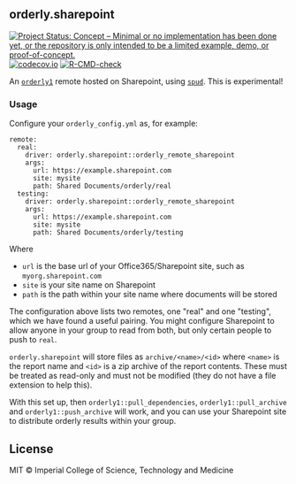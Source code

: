 ## orderly.sharepoint

<!-- badges: start -->
[![Project Status: Concept – Minimal or no implementation has been done yet, or the repository is only intended to be a limited example, demo, or proof-of-concept.](https://www.repostatus.org/badges/latest/concept.svg)](https://www.repostatus.org/#concept)
[![codecov.io](https://codecov.io/github/vimc/orderly.sharepoint/coverage.svg?branch=master)](https://codecov.io/github/vimc/orderly.sharepoint?branch=master)
[![R-CMD-check](https://github.com/vimc/orderly.sharepoint/actions/workflows/R-CMD-check.yaml/badge.svg)](https://github.com/vimc/orderly.sharepoint/actions/workflows/R-CMD-check.yaml)
<!-- badges: end -->

An [`orderly1`](https://github.com/vimc/orderly1) remote hosted on Sharepoint, using [`spud`](https://github.com/reside-ic/spud).  This is experimental!

### Usage

Configure your `orderly_config.yml` as, for example:

```
remote:
  real:
    driver: orderly.sharepoint::orderly_remote_sharepoint
    args:
      url: https://example.sharepoint.com
      site: mysite
      path: Shared Documents/orderly/real
  testing:
    driver: orderly.sharepoint::orderly_remote_sharepoint
    args:
      url: https://example.sharepoint.com
      site: mysite
      path: Shared Documents/orderly/testing
```

Where

* `url` is the base url of your Office365/Sharepoint site, such as `myorg.sharepoint.com`
* `site` is your site name on Sharepoint
* `path` is the path within your site name where documents will be stored

The configuration above lists two remotes, one "real" and one "testing", which we have found a useful pairing.  You might configure Sharepoint to allow anyone in your group to read from both, but only certain people to push to `real`.

`orderly.sharepoint` will store files as `archive/<name>/<id>` where `<name>` is the report name and `<id>` is a zip archive of the report contents.  These must be treated as read-only and must not be modified (they do not have a file extension to help this).

With this set up, then `orderly1::pull_dependencies`, `orderly1::pull_archive` and `orderly1::push_archive` will work, and you can use your Sharepoint site to distribute orderly results within your group.

## License

MIT © Imperial College of Science, Technology and Medicine
